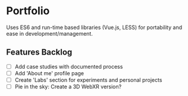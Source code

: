 # Portfolio

Uses ES6 and run-time based libraries (Vue.js, LESS) for portability and ease in development/management.

## Features Backlog

- [ ] Add case studies with documented process
- [ ] Add 'About me' profile page
- [ ] Create 'Labs' section for experiments and personal projects
- [ ] Pie in the sky: Create a 3D WebXR version?
